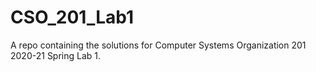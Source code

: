 # CSO_201_Lab1

A repo containing the solutions for Computer Systems Organization 201 2020-21 Spring Lab 1.